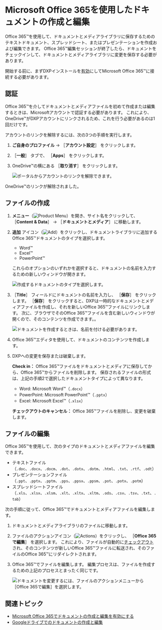 # Microsoft Office 365を使用したドキュメントの作成と編集

Office 365&trade;を使用して、ドキュメントとメディアライブラリに保存するためのテキストドキュメント、スプレッドシート、またはプレゼンテーションを作成および編集できます。 Office 365&trade;編集セッションが終了したら、ドキュメントをチェックインして、ドキュメントとメディアライブラリに変更を保存する必要があります。

開始する前に、まずDXPインストールを[有効](../../devops/enabling-document-creation-and-editing-with-microsoft-office-365.md)にしてMicrosoft Office 365&trade;に接続する必要があります。

<a name="authentication" />

## 認証

Office 365&trade;を介してドキュメントとメディアファイルを初めて作成または編集するときは、Microsoftアカウントで認証する必要があります。 これにより、OneDrive&trade;がDXPアカウントにリンクされるため、これを行う必要があるのは1回だけです。

アカウントのリンクを解除するには、次の3つの手順を実行します。

1. **ご自身のプロファイル** &rarr; ［**アカウント設定**］ をクリックします。
1. ［**一般**］ タブで、 ［**Apps**］ をクリックします。
1. OneDrive&trade;の横にある ［**取り消す**］ をクリックします。

    ![ポータルからアカウントのリンクを解除できます。](./creating-and-editing-documents-with-microsoft-office-365/images/01.png)

OneDrive&trade;のリンクが解除されました。

<a name="creating-files" />

## ファイルの作成

1. **メニュー**（![Product Menu](../../../../images/icon-menu.png)）を開き、サイト名をクリックして、 ［**Content & Data**］ &rarr; ［**ドキュメントとメディア**］ に移動します。
1. **追加** アイコン（![Add](../../../../images/icon-add.png)）をクリックし、ドキュメントライブラリに追加するOffice 365&trade;ドキュメントのタイプを選択します。

    * Word&trade;
    * Excel&trade;
    * PowerPoint&trade;

    これらのオプションのいずれかを選択すると、ドキュメントの名前を入力するための新しいウィンドウが開きます。

    ![作成するドキュメントのタイプを選択します。](./creating-and-editing-documents-with-microsoft-office-365/images/02.png)

1. ［**Title**］ フィールドにドキュメントの名前を入力し、 ［**保存**］ をクリックします。 ［**保存**］ をクリックすると、DXPは一時的なドキュメントとメディアファイルを作成し、それを新しいOffice 365&trade;ファイルにリンクします。 次に、ブラウザでそのOffice 365&trade;ファイルを含む新しいウィンドウが開くので、そのコンテンツを作成できます。。

    ![ドキュメントを作成するときは、名前を付ける必要があります。](./creating-and-editing-documents-with-microsoft-office-365/images/03.png)

1. Office 365&trade;エディタを使用して、ドキュメントのコンテンツを作成します。

1. DXPへの変更を保存または破棄します。

    **Check in：** Office 365&trade;ファイルをドキュメントとメディアに保存してから、Office 365&trade;からファイルを削除します。 保存されるファイルの形式は、上記の手順2で選択したドキュメントタイプによって異なります。

    * Word: Microsoft Word&trade;（`.docx`）
    * PowerPoint: Microsoft PowerPoint&trade;（`.pptx`）
    * Excel: Microsoft Excel&trade;（`.xlsx`）

    **チェックアウトのキャンセル：** Office 365&trade;ファイルを削除し、変更を破棄します。

<a name="editing-files" />

## ファイルの編集

Office 365&trade;を使用して、次のタイプのドキュメントとメディアファイルを編集できます。

* テキストファイル（`.doc`、`.docx`、`.docm`、`.dot`、`.dotx`、`.dotm`、`.html`、`.txt`、`.rtf`、`.odt`）
* プレゼンテーションファイル（`.ppt`、`.pptx`、`.pptm`、`.pps`、`.ppsx`、`.ppsm`、`.pot`、`.potx`、`.potm`）
* スプレッドシートファイル（`.xls`、`.xlsx`、`.xlsm`、`.xlt`、`.xltx`、`.xltm`、`.ods`、`.csv`、`.tsv`、`.txt`、`.tab`）

次の手順に従って、Office 365&trade;でドキュメントとメディアファイルを編集します。

1. ドキュメントとメディアライブラリのファイルに移動します。

1. ファイルのアクションアイコン（![Actions](../../../../images/icon-actions.png)）をクリックし、 ［**Office 365で編集**］ を選択します。 これにより、ファイルが自動的に[チェックアウト](../../publishing-and-sharing/managing-document-access/managing-document-changes-with-checkout.md)され、そのコンテンツが新しいOffice 365&trade;ファイルに転送され、そのファイルのOffice 365&trade;にリダイレクトされます。

1. Office 365&trade;でファイルを編集します。 編集プロセスは、ファイルを作成するための上記のプロセスとまったく同じです。

    ![ドキュメントを変更するには、ファイルのアクションメニューから［Office 365で編集］を選択します。](./creating-and-editing-documents-with-microsoft-office-365/images/04.png)

<a name="additional-information" />

## 関連トピック

* [Microsoft Office 365でドキュメントの作成と編集を有効にする](../../devops/enabling-document-creation-and-editing-with-microsoft-office-365.md)
* [Googleドライブでのドキュメントの作成と編集](./creating-and-editing-documents-with-google-drive.md)
